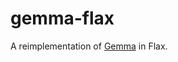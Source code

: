 # gemma-flax

A reimplementation of [Gemma](https://github.com/google/gemma_pytorch/blob/main/gemma/model.py) in Flax.
